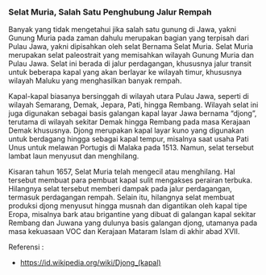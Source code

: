 ### Selat Muria, Salah Satu Penghubung Jalur Rempah

Banyak yang tidak mengetahui jika salah satu gunung di Jawa, yakni Gunung Muria pada zaman dahulu merupakan bagian yang terpisah dari Pulau Jawa, yakni dipisahkan oleh selat Bernama Selat Muria. Selat Muria merupakan selat paleostrait yang memisahkan wilayah Gunung Muria dan Pulau Jawa. Selat ini berada di jalur perdagangan, khususnya jalur transit untuk beberapa kapal yang akan berlayar ke wilayah timur, khususnya wilayah Maluku yang menghasilkan banyak rempah.

Kapal-kapal biasanya bersinggah di wilayah utara Pulau Jawa, seperti di wilayah Semarang, Demak, Jepara, Pati, hingga Rembang. Wilayah selat ini juga digunakan sebagai basis galangan kapal layar Jawa bernama “djong”, terutama di wilayah sekitar Demak hingga Rembang pada masa Kerajaan Demak khususnya. Djong merupakan kapal layar kuno yang digunakan untuk berdagang hingga sebagai kapal tempur, misalnya saat usaha Pati Unus untuk melawan Portugis di Malaka pada 1513. Namun, selat tersebut lambat laun menyusut dan menghilang.

Kisaran tahun 1657, Selat Muria telah mengecil atau menghilang. Hal tersebut membuat para pembuat kapal sulit mengakses perairan terbuka. Hilangnya selat tersebut memberi dampak pada jalur perdagangan, termasuk perdagangan rempah. Selain itu, hilangnya selat membuat produksi djong menyusut hingga musnah dan digantikan oleh kapal tipe Eropa, misalnya bark atau brigantine yang dibuat di galangan kapal sekitar Rembang dan Juwana yang dulunya basis galangan djong, utamanya pada masa kekuasaan VOC dan Kerajaan Mataram Islam di akhir abad XVII.

Referensi :
- https://id.wikipedia.org/wiki/Djong_(kapal)
